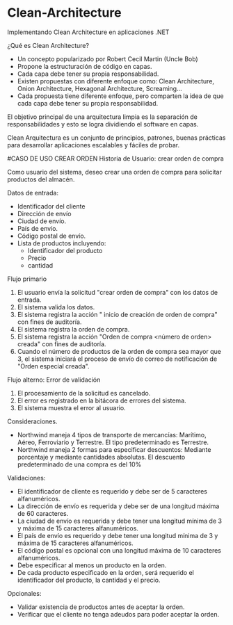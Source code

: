 # Clean-Architecture
Implementando Clean Architecture en aplicaciones .NET


¿Qué es Clean Architecture?

- Un concepto popularizado por Robert Cecil Martin (Uncle Bob)
- Propone la estructuración de código en capas.
- Cada capa debe tener su propia responsabilidad.
- Existen propuestas con diferente enfoque como: Clean Architecture, Onion Architecture, Hexagonal Architecture, Screaming...
- Cada propuesta tiene diferente enfoque, pero comparten la idea de que cada capa debe tener su propia responsabilidad.

El objetivo principal de una arquitectura limpia es la separación de responsabilidades y esto se logra
dividiendo el software en capas.

Clean Arquitectura es un conjunto de principios, patrones, buenas prácticas para desarrollar aplicaciones 
escalables y fáciles de probar.




#CASO DE USO CREAR ORDEN
Historia de Usuario: crear orden de compra

Como usuario del sistema, deseo crear una orden de compra para solicitar productos del almacén.


Datos de entrada: 
- Identificador del cliente
- Dirección de envío
- Ciudad de envío.
- País de envío.
- Código postal de envío.
- Lista de productos incluyendo:
	- Identificador del producto
	- Precio
	- cantidad

Flujo primario
1. El usuario envía la solicitud "crear orden de compra" con los datos de entrada.
2. El sistema valida los datos.
3. El sistema registra la acción " inicio de creación de orden de compra" con fines de auditoría.
4. El sistema registra la orden de compra.
5. El sistema registra la acción "Orden de compra <número de orden> creada" con fines de auditoría.
6. Cuando el número de productos de la orden de compra sea mayor que 3, el sistema iniciará el proceso de envío de correo
   de notificación de "Orden especial creada".

Flujo alterno: Error de validación
1. El procesamiento de la solicitud es cancelado.
2. El error es registrado en la bitácora de errores del sistema.
3. El sistema muestra el error al usuario.

Consideraciones.

- Northwind maneja 4 tipos de transporte de mercancías: Marítimo, Aéreo, Ferroviario y Terrestre.
  El tipo predeterminado es Terrestre.
- Northwind maneja 2 formas para especificar descuentos: Mediante porcentaje y mediante cantidades absolutas.
  El descuento predeterminado de una compra es del 10%

Validaciones:

- El identificador de cliente es requerido y debe ser de 5 caracteres alfanuméricos.
- La dirección de envío es requerida y debe ser de una longitud máxima de 60 caracteres.
- La ciudad de envío es requerida y debe tener una longitud mínima de 3 y máxima de 15 caracteres alfanuméricos.
- El país de envío es requerido y debe tener una longitud mínima de 3 y máxima de 15 caracteres alfanuméricos.
- El código postal es opcional con una longitud máxima de 10 caracteres alfanuméricos.
- Debe especificar al menos un producto en la orden.
- De cada producto especificado en la orden, será requerido el identificador del producto, la cantidad 
  y el precio.

  
Opcionales:

- Validar existencia de productos antes de aceptar la orden.
- Verificar que el cliente no tenga adeudos para poder aceptar la orden.
 




